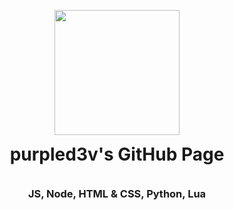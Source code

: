<p align="center">
<img src="https://c.tenor.com/B1tV14bHvNMAAAAi/anime.gif"; border-color:"#eaccff"; border:1px solid padding-bottom: "0px" width="200" height="200" >
</p>
<h1 align="center" style="padding-top:0px; margin-top: 0px; ">purpled3v's GitHub Page</h1>

<br>

<h3 align="center" style="padding-top:0px; margin-top: 0px; ">JS, Node, HTML & CSS, Python, Lua</h3>
